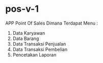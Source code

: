 # pos-v-1
APP Point Of Sales
Dimana Terdapat Menu :
1. Data Karyawan
2. Data Barang
3. Data Transaksi Penjualan
4. Data Transaksi Pembelian
5. Pencetakan Laporan
